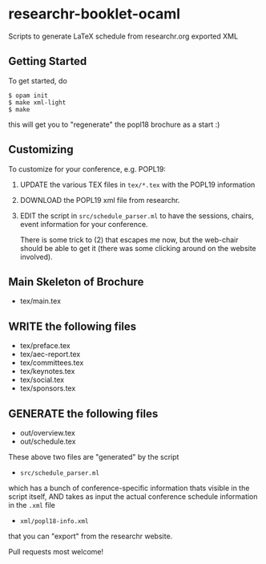 # researchr-booklet-ocaml
Scripts to generate LaTeX schedule from researchr.org exported XML

## Getting Started

To get started, do

```
$ opam init 
$ make xml-light
$ make
``` 

this will get you to "regenerate" the popl18 brochure as a start :) 

## Customizing 

To customize for your conference, e.g. POPL19:

1. UPDATE the various TEX files in `tex/*.tex` with the POPL19 information

2. DOWNLOAD the POPL19 xml file from researchr.
 
3. EDIT the script in `src/schedule_parser.ml` 
    to have the sessions, chairs, event information for your conference.

    There is some trick to (2) that escapes me now, 
    but the web-chair should be able to get it (there 
    was some clicking around on the website involved).  

## Main Skeleton of Brochure

* tex/main.tex

## WRITE the following files

* tex/preface.tex
* tex/aec-report.tex
* tex/committees.tex
* tex/keynotes.tex 
* tex/social.tex 
* tex/sponsors.tex 

## GENERATE the following files

* out/overview.tex 
* out/schedule.tex

These above two files are "generated" by the script 

* `src/schedule_parser.ml`

which has a bunch of conference-specific information thats 
visible in the script itself, AND takes as input the actual
conference schedule information in the `.xml` file

* `xml/popl18-info.xml` 

that you can "export" from the researchr website.

Pull requests most welcome!

